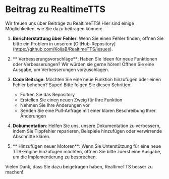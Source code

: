 # Beitrag zu RealtimeTTS

Wir freuen uns über Beiträge zu RealtimeTTS! Hier sind einige Möglichkeiten, wie Sie dazu beitragen können:

1. **Berichterstattung über Fehler**: Wenn Sie einen Fehler finden, öffnen Sie bitte ein Problem in unserem [GitHub-Repository] (https://github.com/KoljaB/RealtimeTTS/issues).

2. ** Verbesserungsvorschläge**: Haben Sie Ideen für neue Funktionen oder Verbesserungen? Wir würden sie gerne hören! Öffnen Sie eine Ausgabe, um Verbesserungen vorzuschlagen.

3. **Code Beiträge**: Möchten Sie eine neue Funktion hinzufügen oder einen Fehler beheben? Super! Bitte folgen Sie diesen Schritten:
   - Forken Sie das Repository
   - Erstellen Sie einen neuen Zweig für Ihre Funktion
   - Nehmen Sie Ihre Änderungen vor
   - Senden Sie eine Pull-Anfrage mit einer klaren Beschreibung Ihrer Änderungen

4. **Dokumentation**: Helfen Sie uns, unsere Dokumentation zu verbessern, indem Sie Tippfehler reparieren, Beispiele hinzufügen oder verwirrende Abschnitte klären.

5. ** Hinzufügen neuer Motoren**: Wenn Sie Unterstützung für eine neue TTS-Engine hinzufügen möchten, öffnen Sie bitte zuerst eine Ausgabe, um die Implementierung zu besprechen.


Vielen Dank, dass Sie dazu beigetragen haben, RealtimeTTS besser zu machen!
